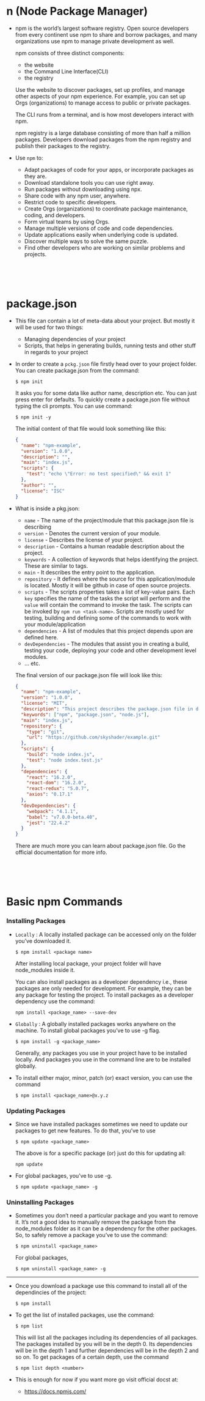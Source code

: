 # n (Node Package Manager)

- npm is the world’s largest software registry. Open source developers from every continent use npm to share and borrow packages, and many organizations use npm to manage private development as well.

  npm consists of three distinct components:
    - the website
    - the Command Line Interface(CLI)
    - the registry
    
  Use the website to discover packages, set up profiles, and manage other aspects of your npm experience. For example, you can set up Orgs (organizations) to manage access to public or private packages.
  
  The CLI runs from a terminal, and is how most developers interact with npm.
  
  npm registry is a large database consisting of more than half a million packages. Developers download packages from the npm registry and publish their packages to the registry.
  
- Use `npm` to:
  - Adapt packages of code for your apps, or incorporate packages as they are.
  - Download standalone tools you can use right away.
  - Run packages without downloading using npx.
  - Share code with any npm user, anywhere.
  - Restrict code to specific developers.
  - Create Orgs (organizations) to coordinate package maintenance, coding, and developers.
  - Form virtual teams by using Orgs.
  - Manage multiple versions of code and code dependencies.
  - Update applications easily when underlying code is updated.
  - Discover multiple ways to solve the same puzzle.
  - Find other developers who are working on similar problems and projects.
  
<br>
<br>
<br>

# package.json

- This file can contain a lot of meta-data about your project. But mostly it will be used for two things:
  - Managing dependencies of your project
  - Scripts, that helps in generating builds, running tests and other stuff in regards to your project

- In order to create a `pckg.json` file firstly head over to your project folder. You can create package.json from the command:
  ```
  $ npm init 
  ```
  It asks you for some data like author name, description etc. You can just press enter for defaults. To quickly create a package.json file without typing the cli prompts. You can use command:
  ```
  $ npm init -y 
  ```
  The initial content of that file would look something like this:
  ```json
  {
    "name": "npm-example",
    "version": "1.0.0",
    "description": "",
    "main": "index.js",
    "scripts": {
      "test": "echo \"Error: no test specified\" && exit 1"
    },
    "author": "",
    "license": "ISC"
  }
  ```
  
- What is inside a pkg.json:
  - `name` - The name of the project/module that this package.json file is describing
  - `version` - Denotes the current version of your module.
  - `license` - Describes the license of your project.
  - `description` - Contains a human readable description about the project.
  - `keywords` - A collection of keywords that helps identifying the project. These are similar to tags.
  - `main` - It describes the entry point to the application.
  - `repository` - It defines where the source for this application/module is located. Mostly it will be github in case of open source projects. 
  - `scripts` - The scripts properties takes a list of key-value pairs. Each `key` specifies the name of the tasks the script will perform and the `value` will contain the command to invoke the task. The scripts can be invoked by `npm run <task-name>`. Scripts are mostly used for testing, building and defining some of the commands to work with your module/application
  - `dependencies` - A list of modules that this project depends upon are defined here.
  - `devDependencies` - The modules that assist you in creating a build, testing your code, deploying your code and other development level modules.
  - ... etc.
  
  The final version of our package.json file will look like this:
  ```json
  {
    "name": "npm-example",
    "version": "1.0.0",
    "license": "MIT",
    "description": "This project describes the package.json file in detail and explains what goes inside it.",
    "keywords": ["npm", "package.json", "node.js"],
    "main": "index.js",
    "repository": {
      "type": "git",
      "url": "https://github.com/skyshader/example.git"
    },
    "scripts": {
      "build": "node index.js",
      "test": "node index.test.js"
    },
    "dependencies": {
      "react": "16.2.0",
      "react-dom": "16.2.0",
      "react-redux": "5.0.7",
      "axios": "0.17.1"
    },
    "devDependencies": {
      "webpack": "4.1.1",
      "babel": "v7.0.0-beta.40",
      "jest": "22.4.2"
    }
  }
  ```
  There are much more you can learn about package.json file. Go the official documentation for more info.
  
  
<br>
<br>
<br>

# Basic npm Commands

### Installing Packages

- `Locally` : A locally installed package can be accessed only on the folder you’ve downloaded it.
  ```
  $ npm install <package name>
  ```
  After installing local package, your project folder will have node_modules inside it.
  
  You can also install packages as a developer dependency i.e., these packages are only needed for development. For example, they can be any package for testing the project. To install packages as a developer dependency use the command:
  ```
  npm install <package_name> --save-dev
  ```
  
- `Globally` : A globally installed packages works anywhere on the machine. To install global packages you’ve to use -g flag.
  ```
  $ npm install -g <package_name>
  ```
  Generally, any packages you use in your project have to be installed locally. And packages you use in the command line are to be installed globally.
  
- To install either major, minor, patch (or) exact version, you can use the command
  ```
  $ npm install <package_name>@x.y.z
  ```
  
### Updating Packages

- Since we have installed packages sometimes we need to update our packages to get new features. To do that, you’ve to use
  ```
  $ npm update <package_name>
  ```
  The above is for a specific package (or) just do this for updating all:
  ```
  npm update
  ```
  
- For global packages, you’ve to use -g.
  ```
  $ npm update <package_name> -g
  ```

### Uninstalling Packages

- Sometimes you don’t need a particular package and you want to remove it. It’s not a good idea to manually remove the package from the node_modules folder as it can be a dependency for the other packages. So, to safely remove a package you’ve to use the command:
  ```
  $ npm uninstall <package_name>
  ```
  For global packages,
  ```
  $ npm uninstall <package_name> -g
  ```
  
--- 

- Once you download a package use this command to install all of the dependincies of the project:
  ```
  $ npm install
  ```

- To get the list of installed packages, use the command:
  ```
  $ npm list
  ```
  This will list all the packages including its dependencies of all packages. The packages installed by you will be in the depth 0. Its dependencies will be in the depth 1 and further dependencies will be in the depth 2 and so on. To get packages of a certain depth, use the command
  ```
  $ npm list depth <number>
  ```
  
- This is enough for now if you want more go visit official docst at:
  - https://docs.npmjs.com/
  

  
  
  
  









